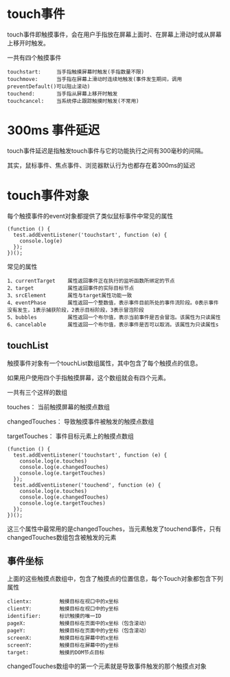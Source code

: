 


# touch事件

touch事件即触摸事件，会在用户手指放在屏幕上面时、在屏幕上滑动时或从屏幕上移开时触发。

一共有四个触摸事件

```
touchstart:     当手指触摸屏幕时触发(手指数量不限)
touchmove:      当手指在屏幕上滑动时连续地触发(事件发生期间，调用preventDefault()可以阻止滚动)
touchend:       当手指从屏幕上移开时触发
touchcancel:    当系统停止跟踪触摸时触发(不常用)
```


# 300ms 事件延迟

touch事件延迟是指触发touch事件与它的功能执行之间有300毫秒的间隔。

其实，鼠标事件、焦点事件、浏览器默认行为也都存在着300ms的延迟




# touch事件对象

每个触摸事件的event对象都提供了类似鼠标事件中常见的属性

```
(function () {
  test.addEventListener('touchstart', function (e) {
    console.log(e)
  });
})(); 
```

常见的属性
```
1、currentTarget    属性返回事件正在执行的监听函数所绑定的节点
2、target           属性返回事件的实际目标节点
3、srcElement       属性与target属性功能一致
4、eventPhase       属性返回一个整数值，表示事件目前所处的事件流阶段。0表示事件没有发生，1表示捕获阶段，2表示目标阶段，3表示冒泡阶段
5、bubbles          属性返回一个布尔值，表示当前事件是否会冒泡。该属性为只读属性
6、cancelable       属性返回一个布尔值，表示事件是否可以取消。该属性为只读属性s
```


## touchList

触摸事件对象有一个touchList数组属性，其中包含了每个触摸点的信息。

如果用户使用四个手指触摸屏幕，这个数组就会有四个元素。

一共有三个这样的数组

touches：         当前触摸屏幕的触摸点数组

changedTouches：  导致触摸事件被触发的触摸点数组

targetTouches：   事件目标元素上的触摸点数组

```
(function () {
  test.addEventListener('touchstart', function (e) {
    console.log(e.touches)
    console.log(e.changedTouches)
    console.log(e.targetTouches)
  });
  test.addEventListener('touchend', function (e) {
    console.log(e.touches)
    console.log(e.changedTouches)
    console.log(e.targetTouches)
  });
})();
```
这三个属性中最常用的是changedTouches，当元素触发了touchend事件，只有changedTouches数组包含被触发的元素



## 事件坐标

上面的这些触摸点数组中，包含了触摸点的位置信息，每个Touch对象都包含下列属性

```
clientx:         触摸目标在视口中的x坐标
clientY:         触摸目标在视口中的y坐标
identifier:      标识触摸的唯一ID
pageX:           触摸目标在页面中的x坐标（包含滚动）
pageY:           触摸目标在页面中的y坐标（包含滚动）
screenX:         触摸目标在屏幕中的x坐标
screenY:         触摸目标在屏幕中的y坐标
target:          触摸的DOM节点目标
```

changedTouches数组中的第一个元素就是导致事件触发的那个触摸点对象